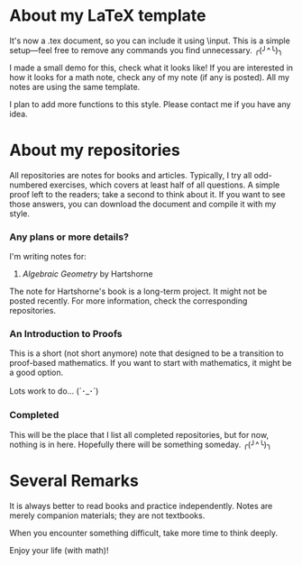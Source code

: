 # About my LaTeX template #

It's now a .tex document, so you can include it using \input. This is a simple setup—feel free to remove any commands you find unnecessary. ╭(╯^╰)╮

I made a small demo for this, check what it looks like! If you are interested in how it looks for a math note, check any of my note (if any is posted). All my notes are using the same template.

I plan to add more functions to this style. Please contact me if you have any idea.

# About my repositories #

All repositories are notes for books and articles. Typically, I try all odd-numbered exercises, which covers at least half of all questions. A simple proof left to the readers; take a second to think about it. If you want to see those answers, you can download the document and compile it with my style.

<h3>Any plans or more details?</h3>

I'm writing notes for:

1. *Algebraic Geometry* by Hartshorne

The note for Hartshorne's book is a long-term project. It might not be posted recently. For more information, check the corresponding repositories.

<h3>An Introduction to Proofs</h3>

This is a short (not short anymore) note that designed to be a transition to proof-based mathematics. If you want to start with mathematics, it might be a good option. 

Lots work to do... (´･_･`)

<h3>Completed</h3>

This will be the place that I list all completed repositories, but for now, nothing is in here. Hopefully there will be something someday. ╭(╯^╰)╮

# Several Remarks # 

It is always better to read books and practice independently. Notes are merely companion materials; they are not textbooks.

When you encounter something difficult, take more time to think deeply.

Enjoy your life (with math)!